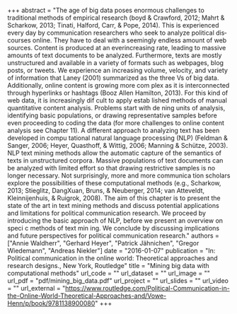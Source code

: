 +++
abstract = "The age of big data poses enormous challenges to traditional methods of empirical research (boyd & Crawford, 2012; Mahrt & Scharkow, 2013; Tinati, Halford, Carr, & Pope, 2014). This is experienced every­ day by communication researchers who seek to analyze political dis­ courses online. They have to deal with a seemingly endless amount of web sources. Content is produced at an ever­increasing rate, leading to massive amounts of text documents to be analyzed. Furthermore, texts are mostly unstructured and available in a variety of formats such as webpages, blog posts, or tweets. We experience an increasing volume, velocity, and variety of information that Laney (2001) summarized as the three Vs of big data. Additionally, online content is growing more com­ plex as it is interconnected through hyperlinks or hashtags (Booz Allen Hamilton, 2013). For this kind of web data, it is increasingly dif cult to apply estab­ lished methods of manual quantitative content analysis. Problems start with de ning units of analysis, identifying basic populations, or drawing representative samples before even proceeding to coding the data (for more challenges to online content analysis see Chapter 11). A different approach to analyzing text has been developed in compu­ tational natural language processing (NLP) (Feldman & Sanger, 2006; Heyer, Quasthoff, & Wittig, 2006; Manning & Schütze, 2003). NLP text mining methods allow the automatic capture of the semantics of texts in unstructured corpora. Massive populations of text documents can be analyzed with limited effort so that drawing restrictive samples is no longer necessary. Not surprisingly, more and more communica­ tion scholars explore the possibilities of these computational methods (e.g., Scharkow, 2013; Stieglitz, Dang­Xuan, Bruns, & Neuberger, 2014; van Atteveldt, Kleinnijenhuis, & Ruigrok, 2008). The aim of this chapter is to present the state of the art in text mining methods and discuss potential applications and limitations for political communication research. We proceed by introducing the basic approach of NLP, before we present an overview on speci c methods of text min­ ing. We conclude by discussing implications and future perspectives for political communication research."
authors = ["Annie Waldherr", "Gerhard Heyer", "Patrick Jähnichen", "Gregor Wiedemann", "Andreas Niekler"]
date = "2016-01-07"
publication = "In: Political communication in the online world: Theoretical approaches and research designs., New York, Routledge"
title = "Mining big data with computational methods"
url_code = ""
url_dataset = ""
url_image = ""
url_pdf = "pdf/mining_big_data.pdf"
url_project = ""
url_slides = ""
url_video = ""
url_external = "https://www.routledge.com/Political-Communication-in-the-Online-World-Theoretical-Approaches-and/Vowe-Henn/p/book/9781138900080"
+++

